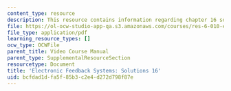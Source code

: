 ```yaml
---
content_type: resource
description: This resource contains information regarding chapter 16 solutions.
file: https://ol-ocw-studio-app-qa.s3.amazonaws.com/courses/res-6-010-electronic-feedback-systems-spring-2013/bcfdad1dfa5f85b3c2e4d272d798f87e_MITRES_6-010S13_sol16.pdf
file_type: application/pdf
learning_resource_types: []
ocw_type: OCWFile
parent_title: Video Course Manual
parent_type: SupplementalResourceSection
resourcetype: Document
title: 'Electronic Feedback Systems: Solutions 16'
uid: bcfdad1d-fa5f-85b3-c2e4-d272d798f87e
---
```

